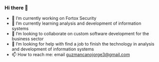 ### Hi there 👋


- 🔭 I’m currently working on Fortox Security
- 🌱 I’m currently learning analysis and development of information systems
- 👯 I’m looking to collaborate on custom software development for the business sector
- 🤔 I’m looking for help with find a job to finish the technology in analysis and development of information systems
- 📫 How to reach me: email guzmancanojorge3@gmail.com

